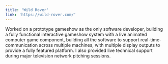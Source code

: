 ```yaml
---
title: 'Wild Rover'
link: 'https://wild-rover.com/'
---
```


Worked on a prototype gameshow as the only software developer, building a fully functional interactive gameshow system with a live animated computer game component, building all the software to support real-time-communication across multiple machines, with multiple display outputs to provide a fully featured platform. I also provided live technical support during major television network pitching sessions.

